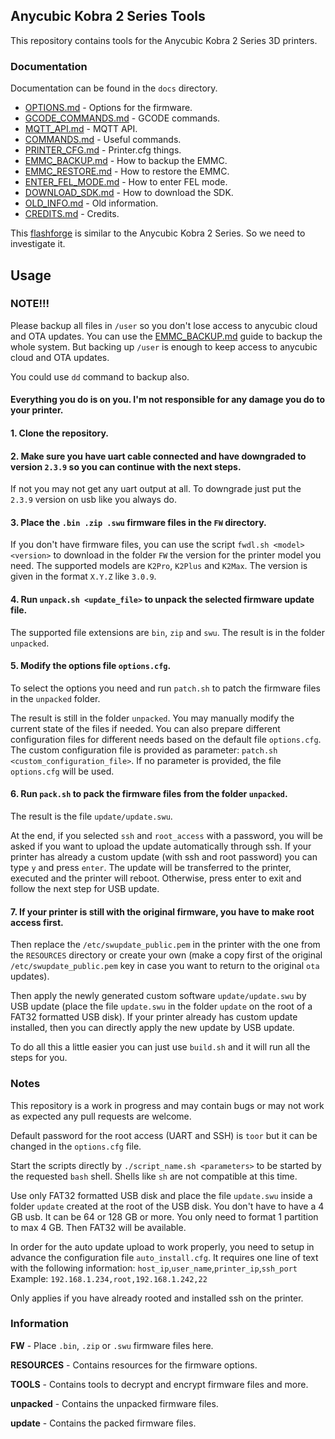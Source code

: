 ## Anycubic Kobra 2 Series Tools

This repository contains tools for the Anycubic Kobra 2 Series 3D printers.

### Documentation

Documentation can be found in the `docs` directory.

- [OPTIONS.md](docs/OPTIONS.md) - Options for the firmware.
- [GCODE_COMMANDS.md](docs/GCODE_COMMANDS.md) - GCODE commands.
- [MQTT_API.md](docs/MQTT_API.md) - MQTT API.
- [COMMANDS.md](docs/COMMANDS.md) - Useful commands.
- [PRINTER_CFG.md](docs/PRINTER_CFG.md) - Printer.cfg things.
- [EMMC_BACKUP.md](docs/EMMC_BACKUP.md) - How to backup the EMMC.
- [EMMC_RESTORE.md](docs/EMMC_RESTORE.md) - How to restore the EMMC.
- [ENTER_FEL_MODE.md](docs/ENTER_FEL_MODE.md) - How to enter FEL mode.
- [DOWNLOAD_SDK.md](docs/DOWNLOAD_SDK.md) - How to download the SDK.
- [OLD_INFO.md](docs/OLD_INFO.md) - Old information.
- [CREDITS.md](docs/CREDITS.md) - Credits.

This [flashforge](https://github.com/FlashforgeOfficial/AD5M_Series_Klipper) is similar to the Anycubic Kobra 2 Series. So we need to investigate it.

## Usage

### NOTE!!!

Please backup all files in `/user` so you don't lose access to anycubic cloud and OTA updates. You can use the [EMMC_BACKUP.md](./EMMC_BACKUP.md) guide to backup the whole system. But backing up `/user` is enough to keep access to anycubic cloud and OTA updates.

You could use `dd` command to backup also.

#### Everything you do is on you. I'm not responsible for any damage you do to your printer.

#### 1. Clone the repository.

#### 2. Make sure you have uart cable connected and have downgraded to version `2.3.9` so you can continue with the next steps.

If not you may not get any uart output at all. To downgrade just put the `2.3.9` version on usb like you always do.

#### 3. Place the `.bin .zip .swu` firmware files in the `FW` directory.

If you don't have firmware files, you can use the script `fwdl.sh <model> <version>` to download in the folder `FW` the version for the printer model you need. The supported models are `K2Pro`, `K2Plus` and `K2Max`. The version is given in the format `X.Y.Z` like `3.0.9`.

#### 4. Run `unpack.sh <update_file>` to unpack the selected firmware update file.

The supported file extensions are `bin`, `zip` and `swu`. The result is in the folder `unpacked`.

#### 5. Modify the options file `options.cfg`.

To select the options you need and run `patch.sh` to patch the firmware files in the `unpacked` folder. 

The result is still in the folder `unpacked`. You may manually modify the current state of the files if needed. You can also prepare different configuration files for different needs based on the default file `options.cfg`. The custom configuration file is provided as parameter: `patch.sh <custom_configuration_file>`. If no parameter is provided, the file `options.cfg` will be used.

#### 6. Run `pack.sh` to pack the firmware files from the folder `unpacked`. 

The result is the file `update/update.swu`.

At the end, if you selected `ssh` and `root_access` with a password, you will be asked if you want to upload the update automatically through ssh. If your printer has already a custom update (with ssh and root password) you can type `y` and press `enter`. The update will be transferred to the printer, executed and the printer will reboot. Otherwise, press enter to exit and follow the next step for USB update.

#### 7. If your printer is still with the original firmware, you have to make root access first.

Then replace the `/etc/swupdate_public.pem` in the printer with the one from the `RESOURCES` directory or create your own (make a copy first of the original `/etc/swupdate_public.pem` key in case you want to return to the original `ota` updates).

Then apply the newly generated custom software `update/update.swu` by USB update (place the file `update.swu` in the folder `update` on the root of a FAT32 formatted USB disk). If your printer already has custom update installed, then you can directly apply the new update by USB update.

To do all this a little easier you can just use `build.sh` and it will run all the steps for you.

### Notes

This repository is a work in progress and may contain bugs or may not work as expected any pull requests are welcome.

Default password for the root access (UART and SSH) is `toor` but it can be changed in the `options.cfg` file.

Start the scripts directly by `./script_name.sh <parameters>` to be started by the requested `bash` shell. Shells like `sh` are not compatible at this time.

Use only FAT32 formatted USB disk and place the file `update.swu` inside a folder `update` created at the root of the USB disk. You don't have to have a 4 GB usb. It can be 64 or 128 GB or more. You only need to format 1 partition to max 4 GB. Then FAT32 will be available.

In order for the auto update upload to work properly, you need to setup in advance the configuration file `auto_install.cfg`. It requires one line of text with the following information:
`host_ip`,`user_name`,`printer_ip`,`ssh_port`
Example:
`192.168.1.234,root,192.168.1.242,22`

Only applies if you have already rooted and installed ssh on the printer.

### Information

**FW** - Place `.bin`, `.zip` or `.swu` firmware files here.

**RESOURCES** - Contains resources for the firmware options.

**TOOLS** - Contains tools to decrypt and encrypt firmware files and more.

**unpacked** - Contains the unpacked firmware files.

**update** - Contains the packed firmware files.

